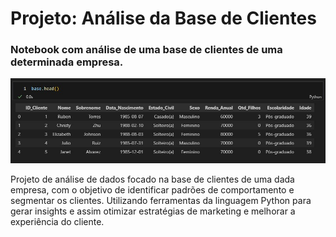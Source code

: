 # Projeto: Análise da Base de Clientes

### Notebook com análise de uma base de clientes de uma determinada empresa.

<img src='base_.jpg'>

Projeto de análise de dados focado na base de clientes de uma dada empresa, com o objetivo de identificar padrões de comportamento e segmentar os clientes. Utilizando ferramentas da linguagem Python para gerar insights e assim otimizar estratégias de marketing e melhorar a experiência do cliente.
